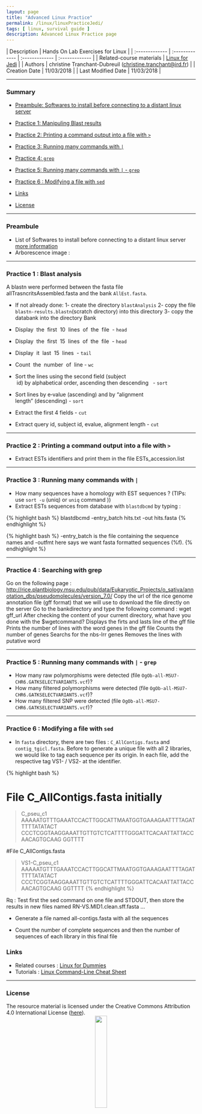 ```yaml
---
layout: page
title: "Advanced Linux Practice"
permalink: /linux/linuxPracticeJedi/
tags: [ linux, survival guide ]
description: Advanced Linux Practice page
---
```


| Description | Hands On Lab Exercises for Linux |
| :------------- | :------------- | :------------- | :------------- |
| Related-course materials | [Linux for Jedi](https://southgreenplatform.github.io/trainings//linuxJedi/) |
| Authors | christine Tranchant-Dubreuil (christine.tranchant@ird.fr)  |
| Creation Date | 11/03/2018 |
| Last Modified Date | 11/03/2018 |


-----------------------

### Summary

<!-- TOC depthFrom:2 depthTo:2 withLinks:1 updateOnSave:1 orderedList:0 -->
* [Preambule: Softwares to install before connecting to a distant linux server ](#preambule)
* [Practice 1: Manipuling Blast results](#practice-1)
* [Practice 2: Printing a command output into a file with `>`](#practice-2)
* [Practice 3: Running many commands with `|`](#practice-3)
* [Practice 4:  `grep`](#practice-4)
* [Practice 5: Running many commands with `|` - `grep`](#practice-5)
* [Practice 6 : Modifying a file with `sed`](#practice-6)

* [Links](#links)
* [License](#license)


-----------------------

<a name="preambule"></a>
### Preambule 
* List of Softwares to install before connecting to a distant linux server [more information](https://southgreenplatform.github.io/trainings/linux/linuxPractice/#preambule)
* Arborescence image :

-----------------------

<a name="practice-1"></a>
### Practice 1 : Blast analysis

A blastn were performed between the fasta file allTrasncritsAssembled.fasta and the bank `AllEst.fasta`.
* If not already done:
1- create the directory `blastAnalysis`
2- copy the file `blastn-results.blastn`(scratch directory) into this directory
3- copy the databank into the directory Bank

* Display  the  first  10  lines  of  the  file  - `head`
* Display  the  first  15  lines  of  the  file  - `head`
* Display  it  last  15  lines  - `tail`
* Count  the  number  of  line - `wc`
* Sort the lines using the second field (subject  id) by alphabetical order, ascending then descending   - `sort`
* Sort lines by e‐value (ascending) and by “alignment length” (descending) - `sort`
* Extract the first 4 fields - `cut`
* Extract query id, subject id, evalue, alignment length - `cut`

-----------------------

<a name="practice-2"></a>
### Practice 2 : Printing a command output into a file with `>`
* Extract ESTs identifiers and print them in the file  ESTs_accession.list

-----------------------

<a name="practice-3"></a>
### Practice 3 :  Running many commands with `|`
* How many sequences have a homology with EST sequences ? (TIPs: use `sort -u` (uniq) or `uniq` command ))
* Extract ESTs sequences from database with `blastdbcmd` by typing :

{% highlight bash %}
blastdbcmd -entry_batch hits.txt -out hits.fasta 
{% endhighlight %}

{% highlight bash %}
 -entry_batch is the file containing the sequence names and -outfmt here says we want fasta formatted sequences (%f). 
{% endhighlight %}

-----------------------

<a name="practice-4"></a>
### Practice 4 : Searching with grep
Go on the following page : http://rice.plantbiology.msu.edu/pub/data/Eukaryotic_Projects/o_sativa/annotation_dbs/pseudomolecules/version_7.0/
Copy the url of the rice genome annotation file (gff format) that we will use to download the file directly on the server
Go to the bankdirectory and type the following command :
wget gff_url
After checking the content of your current directory, what have you done with the $wgetcommand?
Displays the firts and lasts line of the gff file
Prints the number of lines with the word genes in the gff file
Counts the number of genes
Searchs for the nbs-lrr genes
Removes the lines with putative word

-----------------------

<a name="practice-5"></a>
### Practice 5 :  Running many commands with `|` - `grep`
* How many raw polymorphisms were detected (file `OgOb-all-MSU7-CHR6.GATKSELECTVARIANTS.vcf`)?
* How many filtered polymorphisms were detected (file `OgOb-all-MSU7-CHR6.GATKSELECTVARIANTS.vcf`)?
* How many filtered SNP were detected (file `OgOb-all-MSU7-CHR6.GATKSELECTVARIANTS.vcf`)?

-----------------------

<a name="practice-6"></a>
### Practice 6 : Modifying a file with `sed`

* In `fasta` directory, there are two files : `C_AllContigs.fasta` and `contig_tgicl.fasta`. Before to generate a unique file with all 2 libraries, we would like to tag each sequence per its origin. In each file, add the respective tag VS1- / VS2- at the identifier.

{% highlight bash %}
# File C_AllContigs.fasta initially
>C_pseu_c1
AAAAATGTTTGAAATCCACTTGGCATTMAATGGTGAAAGAATTTTAGATTTTTATATACT
CCCTCGGTAAGGAAATTGTTGTCTCATTTTGGGATTCACAATTATTACCAACAGTGCAAG
GGTTTT

#File C_AllContigs.fasta
>VS1-C_pseu_c1
AAAAATGTTTGAAATCCACTTGGCATTMAATGGTGAAAGAATTTTAGATTTTTATATACT
CCCTCGGTAAGGAAATTGTTGTCTCATTTTGGGATTCACAATTATTACCAACAGTGCAAG
GGTTTT
{% endhighlight %}

Rq : Test first the sed command on one file and STDOUT, then store the results in new files named RN-VS.MID1.clean.sff.fasta …

* Generate a file named all-contigs.fasta with all the sequences

* Count the number of complete sequences and then the number of sequences of each library in this final file


### Links
<a name="links"></a>

* Related courses : [Linux for Dummies](https://southgreenplatform.github.io/trainings/linux/)
* Tutorials : [Linux Command-Line Cheat Sheet](https://southgreenplatform.github.io/trainings/linux/linuxTuto/)

-----------------------

### License
<a name="license"></a>

<div>
The resource material is licensed under the Creative Commons Attribution 4.0 International License (<a href="http://creativecommons.org/licenses/by-nc-sa/4.0/">here</a>).
<center><img width="25%" class="img-responsive" src="http://creativecommons.org.nz/wp-content/uploads/2012/05/by-nc-sa1.png"/>
</center>
</div>
                  
 
